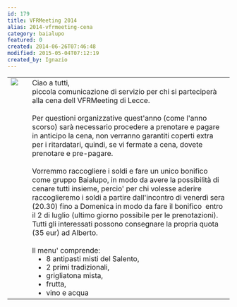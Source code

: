 ```yaml
---
id: 179
title: VFRMeeting 2014
alias: 2014-vfrmeeting-cena
category: baialupo
featured: 0
created: 2014-06-26T07:46:48
modified: 2015-05-04T07:12:19
created_by: Ignazio
---
```

<table>
 <tbody>
  <tr>
   <td valign="top">
    <img border="0" src="images/stories/2014-vfrmeeting.jpg" style="float: left; margin-right: 1em;"/>
   </td>
   <td>
    Ciao a tutti,
    <br/>
    piccola comunicazione di servizio per chi si parteciperà alla cena dell VFRMeeting di Lecce.
    <br/>
    <br/>
    Per questioni organizzative quest'anno (come l'anno scorso) sarà necessario procedere a prenotare e pagare in anticipo la cena, non verranno garantiti coperti extra per i ritardatari, quindi, se vi fermate a cena, dovete prenotare e pre-pagare.
    <br/>
    <br/>
    Vorremmo raccogliere i soldi e fare un unico bonifico come gruppo Baialupo, in modo da avere la possibilità di cenare tutti insieme, percio' per chi volesse aderire raccoglieremo i soldi a partire dall'incontro di venerdì sera (20.30) fino a Domenica in modo da fare il bonifico  entro il 2 di luglio (ultimo giorno possibile per le prenotazioni).
    <br/>
    Tutti gli interessati possono consegnare la propria quota (35 eur) ad Alberto.
    <br/>
    <br/>
    Il menu' comprende:
    <ul style="line-height: 1.2em; margin: 0; padding-left: 2em;">
     <li>
      8 antipasti misti del Salento,
     </li>
     <li>
      2 primi tradizionali,
     </li>
     <li>
      grigliatona mista,
     </li>
     <li>
      frutta,
     </li>
     <li>
      vino e acqua
     </li>
    </ul>
   </td>
  </tr>
 </tbody>
</table>
